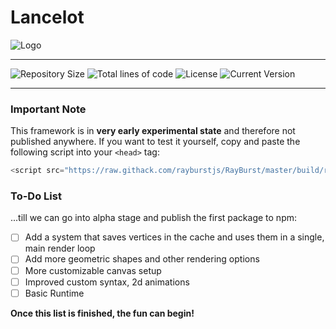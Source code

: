 # Lancelot

![Logo](https://raw.githubusercontent.com/rayburstjs/RayBurst/master/misc/resources/icons/rayburst/png/logo-banner.png)

---

![Repository Size](https://img.shields.io/github/repo-size/rayburstjs/RayBurst) ![Total lines of code](https://img.shields.io/tokei/lines/github/rayburstjs/rayburst)
![License](https://img.shields.io/github/license/rayburstjs/rayburst)
![Current Version](https://img.shields.io/github/package-json/v/rayburstjs/rayburst)

---

### Important Note
This framework is in **very early experimental state** and therefore not published anywhere.
If you want to test it yourself, copy and paste the following script into your <code>&lt;head&gt;</code> tag:

```javascript
<script src="https://raw.githack.com/rayburstjs/RayBurst/master/build/rayburst-cdn-bundle.min.js" type="text/javascript" async></script>
```

### To-Do List 
...till we can go into alpha stage and publish the first package to npm:
- [ ] Add a system that saves vertices in the cache and uses them in a single, main render loop
- [ ] Add more geometric shapes and other rendering options
- [ ] More customizable canvas setup
- [ ] Improved custom syntax, 2d animations
- [ ] Basic Runtime

**Once this list is finished, the fun can begin!**